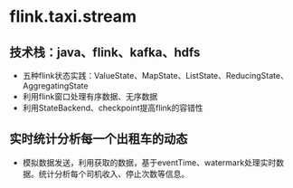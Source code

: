 # flink.taxi.stream
## 技术栈：java、flink、kafka、hdfs
* 五种flink状态实践：ValueState、MapState、ListState、ReducingState、AggregatingState
* 利用flink窗口处理有序数据、无序数据
* 利用StateBackend、checkpoint提高flink的容错性
## 实时统计分析每一个出租车的动态
* 模拟数据发送，利用获取的数据，基于eventTime、watermark处理实时数据。统计分析每个司机收入、停止次数等信息。
